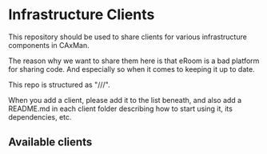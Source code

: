 # Infrastructure Clients
This repository should be used to share clients for various infrastructure components in CAxMan. 

The reason why we want to share them here is that eRoom is a bad platform for sharing code. And especially so when it comes to keeping it up to date.

This repo is structured as "/<component>/<language>/".

When you add a client, please add it to the list beneath, and also add a README.md in each client folder describing how to start using it, its dependencies, etc.


## Available clients

